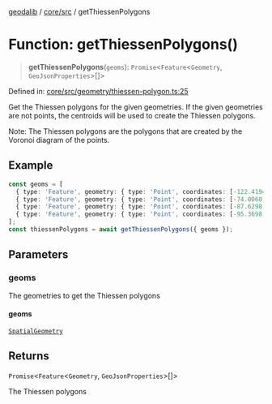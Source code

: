 [geodalib](../../../modules.md) / [core/src](../index.md) / getThiessenPolygons

# Function: getThiessenPolygons()

> **getThiessenPolygons**(`geoms`): `Promise`\<`Feature`\<`Geometry`, `GeoJsonProperties`\>[]\>

Defined in: [core/src/geometry/thiessen-polygon.ts:25](https://github.com/GeoDaCenter/geoda-lib/blob/dd0b55e88e7fa62fd12212664ac5233e391d8b71/js/packages/core/src/geometry/thiessen-polygon.ts#L25)

Get the Thiessen polygons for the given geometries. If the given geometries are not points,
the centroids will be used to create the Thiessen polygons.

Note: The Thiessen polygons are the polygons that are created by the Voronoi diagram of the points.

## Example
```ts
const geoms = [
  { type: 'Feature', geometry: { type: 'Point', coordinates: [-122.4194, 37.7749] } },
  { type: 'Feature', geometry: { type: 'Point', coordinates: [-74.0060, 40.7128] } },
  { type: 'Feature', geometry: { type: 'Point', coordinates: [-87.6298, 41.8781] } },
  { type: 'Feature', geometry: { type: 'Point', coordinates: [-95.3698, 29.7604] } },
];
const thiessenPolygons = await getThiessenPolygons({ geoms });
```

## Parameters

### geoms

The geometries to get the Thiessen polygons

#### geoms

[`SpatialGeometry`](../type-aliases/SpatialGeometry.md)

## Returns

`Promise`\<`Feature`\<`Geometry`, `GeoJsonProperties`\>[]\>

The Thiessen polygons
